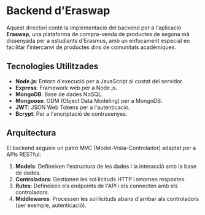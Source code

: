 # Backend d'Eraswap

Aquest directori conté la implementació del backend per a l'aplicació **Eraswap**, una plataforma de compra-venda de productes de segona mà dissenyada per a estudiants d'Erasmus, amb un enfocament especial en facilitar l'intercanvi de productes dins de comunitats acadèmiques.

## Tecnologies Utilitzades

- **Node.js**: Entorn d'execució per a JavaScript al costat del servidor.
- **Express**: Framework web per a Node.js.
- **MongoDB**: Base de dades NoSQL.
- **Mongoose**: ODM (Object Data Modeling) per a MongoDB.
- **JWT**: JSON Web Tokens per a l'autenticació.
- **Bcrypt**: Per a l'encriptació de contrasenyes.


## Arquitectura

El backend segueix un patró MVC (Model-Vista-Controlador) adaptat per a APIs RESTful:

1. **Models**: Defineixen l'estructura de les dades i la interacció amb la base de dades.
2. **Controladors**: Gestionen les sol·licituds HTTP i retornen respostes.
3. **Rutes**: Defineixen els endpoints de l'API i els connecten amb els controladors.
4. **Middlewares**: Processen les sol·licituds abans d'arribar als controladors (per exemple, autenticació).